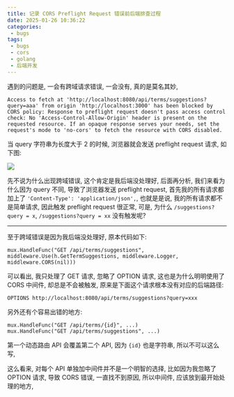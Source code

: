 ```yaml
---
title: 记录 CORS Preflight Request 错误前后端排查过程 
date: 2025-01-26 10:36:22
categories:
 - bugs
tags:
 - bugs
 - cors
 - golang
 - 后端开发
---
```


遇到的问题是, 一会有跨域请求错误, 一会没有, 真的是莫名其妙, 

```
Access to fetch at 'http://localhost:8080/api/terms/suggestions?query=aaa' from origin 'http://localhost:3000' has been blocked by CORS policy: Response to preflight request doesn't pass access control check: No 'Access-Control-Allow-Origin' header is present on the requested resource. If an opaque response serves your needs, set the request's mode to 'no-cors' to fetch the resource with CORS disabled.
```

当 query 字符串为长度大于 2 的时候, 浏览器就会发送 preflight request 请求, 如下图:

![](https://pub-2a6758f3b2d64ef5bb71ba1601101d35.r2.dev/blogs/2025/01/3a41d4bb6799ca575c2a60f333806d83.png)

先不说为什么出现跨域错误, 这个肯定是我后端没处理好, 后面再分析, 我们来看为什么因为 query 不同, 导致了浏览器发送 preflight request, 首先我的所有请求都加上了 `'Content-Type': 'application/json',`, 也就是是说, 我的所有请求都不是简单请求, 因此触发 preflight request 很正常, 可是, 为什么 `/suggestions?query = x`, `/suggestions?query = xx` 没有触发呢? 

--------

至于跨域错误是因为我后端没处理好, 原本代码如下:

```golang
mux.HandleFunc("GET /api/terms/suggestions", middleware.Use(h.GetTermSuggestions, middleware.Logger, middleware.CORS(nil)))
```

可以看出, 我只处理了 GET 请求, 忽略了 OPTION 请求, 这也是为什么明明使用了 CORS 中间件, 却总是不会被触发, 原来是下面这个请求根本没有对应的后端路径: 

```
OPTIONS http://localhost:8080/api/terms/suggestions?query=xxx
```

另外还有个容易出错的地方:

```golang
mux.HandleFunc("GET /api/terms/{id}", ...)
mux.HandleFunc("GET /api/terms/suggestions", ...)
```

第一个动态路由 API 会覆盖第二个 API, 因为 `{id}` 也是字符串, 所以不可以这么写, 

这么看来, 对每个 API 单独加中间件并不是一个明智的选择, 比如因为我忽略了 OPTION 请求, 导致 CORS 错误, 一直找不到原因, 所以中间件, 应该放到最开始处理的地方, 